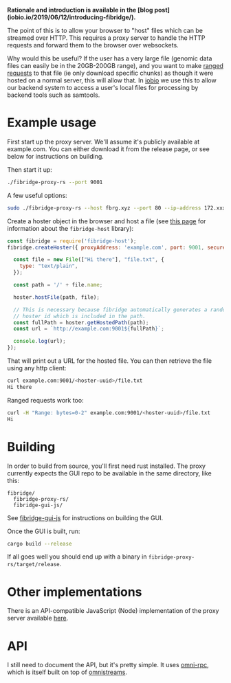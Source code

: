 **Rationale and introduction is available in the [blog post]
(iobio.io/2019/06/12/introducing-fibridge/).**

The point of this is to allow your browser to "host" files which can be
streamed over HTTP. This requires a proxy server to handle the HTTP requests
and forward them to the browser over websockets.

Why would this be useful? If the user has a very large file (genomic data files
can easily be in the 20GB-200GB range), and you want to make
[ranged requests](https://developer.mozilla.org/en-US/docs/Web/HTTP/Range_requests)
to that file (ie only download specific chunks) as though it were hosted on a
normal server, this will allow that. In [iobio](http://iobio.io/) we use this
to allow our backend system to access a user's local files for processing by
backend tools such as samtools.

# Example usage

First start up the proxy server. We'll assume it's publicly available at
example.com. You can either download it from the release page, or see
below for instructions on building.

Then start it up:

```bash
./fibridge-proxy-rs --port 9001
```

A few useful options:

```bash
sudo ./fibridge-proxy-rs --host fbrg.xyz --port 80 --ip-address 172.xxx.x.x --key keyfile.pem --cert certfile.pem --secure-port 443
```

Create a hoster object in the browser and host a file (see
[this page](https://github.com/anderspitman/fibridge-host-js) for information
about the `fibridge-host` library):

```javascript
const fibridge = require('fibridge-host');
fibridge.createHoster({ proxyAddress: 'example.com', port: 9001, secure: false }).then((hoster) => {

  const file = new File(["Hi there"], "file.txt", {
    type: "text/plain",
  });

  const path = '/' + file.name;

  hoster.hostFile(path, file);

  // This is necessary because fibridge automatically generates a randomized
  // hoster id which is included in the path.
  const fullPath = hoster.getHostedPath(path);
  const url = `http://example.com:9001${fullPath}`;

  console.log(url);
});
```

That will print out a URL for the hosted file. You can then retrieve the file
using any http client:

```bash
curl example.com:9001/<hoster-uuid>/file.txt
Hi there
```

Ranged requests work too:
```bash
curl -H "Range: bytes=0-2" example.com:9001/<hoster-uuid>/file.txt
Hi
```

# Building
In order to build from source, you'll first need rust installed. The proxy currently expects
the GUI repo to be available in the same directory, like this:

```
fibridge/
  fibridge-proxy-rs/
  fibridge-gui-js/
```
  
See [fibridge-gui-js](https://github.com/anderspitman/fibridge-gui-js) for instructions
on building the GUI.

Once the GUI is built, run:

```bash
cargo build --release
```

If all goes well you should end up with a binary in `fibridge-proxy-rs/target/release`.

# Other implementations
There is an API-compatible JavaScript (Node) implementation of the proxy server
available
[here](https://github.com/anderspitman/fibridge-proxy-js).

# API
I still need to document the API, but it's pretty simple. It uses
[omni-rpc](https://github.com/omnistreams/omni-rpc-spec), which is
itself built on top of
[omnistreams](https://github.com/omnistreams/omnistreams-spec).
